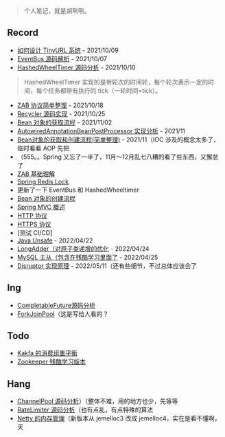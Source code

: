 > 个人笔记，就是胡咧咧。



## Record

- [如何设计 TinyURL 系统](系统设计/如何设计TinyURL系统.md) - 2021/10/09
- [EventBus 源码解析](java/guava/EventBus.md) - 2021/10/07
- [HashedWheelTimer 源码分析](netty/util/HashedWheelTimer源码分析.md)  - 2021/10/10 

> HashedWheelTimer 实现的是带轮次的时间轮，每个轮次表示一定的时间，每个任务都带有执行的 tick（一轮时间=tick）。

- [ZAB 协议简单整理](分布式/zab/ZAB基础理解.md) - 2021/10/18
- [Recycler 源码实现](netty/util/Recycler源码实现.md) - 2021/10/25
- [Bean 对象的获取流程](spring/spring-core/ioc/Bean对象的获取流程.md) - 2021/11/02
- [AutowiredAnnotationBeanPostProcessor 实现分析](spring/core/ioc/beanpostprocessor/AutowiredAnnotationBeanPostProcessor源码分析.md) - 2021/11
- [Bean对象的获取和创建流程(简单整理)](spring/core/ioc/Bean对象的获取和创建流程.md) - 2021/11（IOC 涉及的概念太多了，临时看看 AOP 先把
- （555。。Spring 又忘了一半了，11月～12月乱七八糟的看了些东西，又懈怠了
- [ZAB 基础理解](分布式/zab/ZAB基础理解.md)
- [Spring Redis Lock](spring/utils/RedisLock.md)
- 更新了一下 EventBus 和 HashedWheeltimer
- [Bean 对象的创建流程](spring/spring-core/ioc/Bean对象的创建流程.md)
- [Spring MVC 概述](spring/core/mvc/springmvc.md)
- [HTTP 协议](网络/http.md)
- [HTTPS 协议](网络/https.md)
- [测试 CI/CD]
- [Java Unsafe](java/jdk/juc/Unsafe.md) - 2022/04/22
- [LongAdder（对原子类递增的优化](java/jdk/juc/LongAdder.md) -  2022/04/24
- [MySQL 主从（包含在残酷学习里面了](数据库/mysql/MySQL.md) - 2022/04/25
- [Disruptor 实现原理](其他/Disruptor.md) - 2022/05/11（还有些细节，不过总体应该会了



## Ing

- [CompletableFuture源码分析]()
- [ForkJoinPool]()（这是写给人看的？

## Todo

- [Kakfa 的消费组重平衡]()
- [Zookeeper 残酷学习版本]()

## Hang

- [ChannelPool 源码分析](netty/util/ChannelPool.md)）（整体不难，用的地方也少，先等等
- [RateLimiter 源码分析](java/guava/RateLimiter.md)（也有点乱，有点特殊的算法
- [Netty 的内存管理](netty/Netty的内存管理.md)（新版本从 jemelloc3 改成 jemelloc4，实在是看不懂啊，天